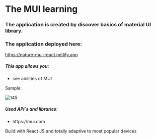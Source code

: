 # The MUI learning

### The application is created by discover basics of material UI library.

### The application deployed here:

https://nature-mui-react.netlify.app

<h5>This app allows you:</h5>
<ul>
<li>see abilities of MUI</li>
</ul>

<p>Sample:</p>

![145](https://github.com/LysenkoDenys/mui/assets/105970854/44110c61-cc5b-4cee-86ec-8b03bc5ece0c)

<h5>Used API`s and libraries:</h5>
<ul>
<li>https://mui.com</li>
</ul>

<p>Build with React JS and totally adaptive to most popular devices</p>

